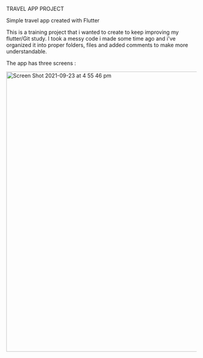 TRAVEL APP PROJECT 

Simple travel app created with Flutter

This is a training project that i wanted to create to keep improving my flutter/Git study. I took a messy code i made some time ago and i've organized it 
into proper folders, files and added comments to make more understandable.

The app has three screens :

<img width="741" alt="Screen Shot 2021-09-23 at 4 55 46 pm" src="https://user-images.githubusercontent.com/85221055/134541902-bdf57bc5-40cb-43b8-9e2f-8560a51cc651.png">
